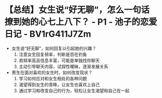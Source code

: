 # 【总结】女生说“好无聊”，怎么一句话撩到她的心七上八下？ - P1 - 池子的恋爱日记 - BV1rG411J7Zm

-   女生说“好无聊”，如何回复以引起她的兴趣？
    1.  注意女生回复频率，判断是否在钓鱼
    2.  若频率高且信息丰富，可能是单独找你聊天
    3.  主动引导聊天内容，试探性暧昧，逐渐发展关系
-   男生在面对喜欢的女生时，如何改变现状？
    1.  学习如何应对和女生相处的各种问题
    2.  渴望得到女生的青睐，让女生也喜欢上自己
    3.  通过学习和改变自己的行为，轻松让女生渴望和自己在一起